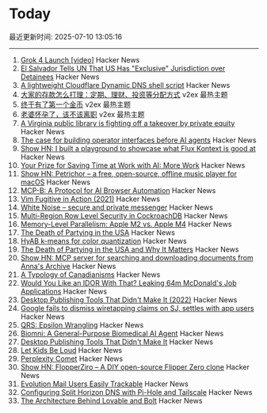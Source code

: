 # Today

最近更新时间: 2025-07-10 13:05:16

--- 
1. [Grok 4 Launch [video]](https://twitter.com/xai/status/1943158495588815072) Hacker News
2. [El Salvador Tells UN That US Has "Exclusive" Jurisdiction over Detainees](https://www.techdirt.com/2025/07/09/el-salvador-throws-doj-under-the-bus-tells-un-that-us-has-exclusive-jurisdiction-over-renditioned-detainees/) Hacker News
3. [A lightweight Cloudflare Dynamic DNS shell script](https://github.com/fernvenue/cloudflare-ddns) Hacker News
4. [大家的存款怎么打理：定期、理财、投资等分配方式](https://www.v2ex.com/t/1144148) v2ex 最热主题
5. [终于有了第一个金币](https://www.v2ex.com/t/1144146) v2ex 最热主题
6. [老婆怀孕了，该不该离职](https://www.v2ex.com/t/1144145) v2ex 最热主题
7. [A Virginia public library is fighting off a takeover by private equity](https://lithub.com/a-virginia-public-library-is-fighting-off-a-threatened-takeover-by-private-equity/) Hacker News
8. [The case for building operator interfaces before AI agents](https://www.henrypray.com/writings/the-only-saas-feature-you-should-be-building) Hacker News
9. [Show HN: I built a playground to showcase what Flux Kontext is good at](https://fluxkontextlab.com) Hacker News
10. [Your Prize for Saving Time at Work with AI: More Work](https://www.wsj.com/lifestyle/careers/ai-work-free-time-51c8c92a) Hacker News
11. [Show HN: Petrichor – a free, open-source, offline music player for macOS](https://github.com/kushalpandya/Petrichor) Hacker News
12. [MCP-B: A Protocol for AI Browser Automation](https://mcp-b.ai/) Hacker News
13. [Vim Fugitive in Action (2021)](https://dzx.fr/blog/introduction-to-vim-fugitive/) Hacker News
14. [White Noise – secure and private messenger](https://www.whitenoise.chat/) Hacker News
15. [Multi-Region Row Level Security in CockroachDB](https://www.cockroachlabs.com/blog/fine-grained-access-control-row-level-security/) Hacker News
16. [Memory-Level Parallelism: Apple M2 vs. Apple M4](https://lemire.me/blog/2025/07/09/memory-level-parallelism-apple-m2-vs-apple-m4/) Hacker News
17. [The Death of Partying in the USA](https://www.derekthompson.org/p/the-death-of-partying-in-the-usaand) Hacker News
18. [HyAB k-means for color quantization](https://30fps.net/pages/hyab-kmeans/) Hacker News
19. [The Death of Partying in the USA and Why It Matters](https://www.derekthompson.org/p/the-death-of-partying-in-the-usaand) Hacker News
20. [Show HN: MCP server for searching and downloading documents from Anna's Archive](https://github.com/iosifache/annas-mcp) Hacker News
21. [A Typology of Canadianisms](https://dchp.arts.ubc.ca/how-to-use) Hacker News
22. [Would You Like an IDOR With That? Leaking 64m McDonald's Job Applications](https://ian.sh/mcdonalds) Hacker News
23. [Desktop Publishing Tools That Didn't Make It (2022)](https://tedium.co/2022/10/12/forgotten-desktop-publishing-tools-history/) Hacker News
24. [Google fails to dismiss wiretapping claims on SJ, settles with app users](https://news.ycombinator.com/item?id=44513750) Hacker News
25. [QRS: Epsilon Wrangling](https://www.tbray.org/ongoing/When/202x/2025/07/07/Epsilon-Wrangling) Hacker News
26. [Biomni: A General-Purpose Biomedical AI Agent](https://github.com/snap-stanford/Biomni) Hacker News
27. [Desktop Publishing Tools That Didn't Make It](https://tedium.co/2022/10/12/forgotten-desktop-publishing-tools-history/) Hacker News
28. [Let Kids Be Loud](https://www.afterbabel.com/p/let-kids-be-loud) Hacker News
29. [Perplexity Comet](https://comet.perplexity.ai/?a=b) Hacker News
30. [Show HN: FlopperZiro – A DIY open-source Flipper Zero clone](https://github.com/lraton/FlopperZiro) Hacker News
31. [Evolution Mail Users Easily Trackable](https://www.grepular.com/Evolution_Mail_Users_Easily_Trackable) Hacker News
32. [Configuring Split Horizon DNS with Pi-Hole and Tailscale](https://www.bentasker.co.uk/posts/blog/general/configuring-pihole-to-serve-different-records-to-different-clients.html) Hacker News
33. [The Architecture Behind Lovable and Bolt](https://www.beam.cloud/blog/agentic-apps) Hacker News
